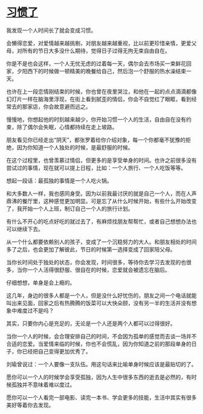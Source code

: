 # [习惯了](https://github.com/platojobs/SFLOG/issues/271)

我发现一个人时间长了就会变成习惯。

会懒得恋爱，对爱情越来越挑剔，对朋友越来越重视，比以前更珍惜亲情，更爱父母，对所有的节日大多没什么期待，觉得日子过得无拘无束自由自在。
 
你是不是也会这样，一个人无忧无虑的过着每一天，偶尔会去市场买一束鲜花回家，夕阳西下的时候做一顿精美的晚餐给自己，然后泡一个舒服的热水澡结束一天。
 
也许在上一段恋情刚结束的时候，你也曾在夜里哭泣，和他在一起的点点滴滴都像幻灯片一样在脑海里浮现，在街上看到腻歪的情侣，你会不自觉红了眼眶，看到经常去的那家店，你会故意避而远之。
 
慢慢地，你想起他的时刻越来越少，你开始习惯一个人的生活，自由自在没有约束，除了偶尔会失眠，心情都持续在走上坡路。
 
朋友看见你已经走出“阴天”，都张罗着给你介绍对象，每一个你都毫不犹豫的拒绝，因为你知道一个人独处的时候，是最舒服的时候。

在这个过程里，也曾羡慕过情侣，但更多的是享受单身的时间。也许之前很多没有尝试过的事情，现在就可以提上日程，比如：一个人旅行、一个人吃饭等等。
 
想起一段话：最孤独的事情是一个人吃火锅。
 
和大多数人一样，我也感同身受。因为以前我最讨厌的就是自己一个人，而在人声鼎沸的餐厅里，这种感觉更加明显。可是忘了从什么时候开始，有些什么开始改变了，我开始一个人上班，制订自己一个人的旅行计划。
 
有什么不开心的吃点好吃的就过去了，有麻烦找朋友帮帮忙，或者自己想想办法也可以继续下去。
 
从一个什么都要依赖别人的孩子，变成了一个沉稳努力的大人。和朋友相处的时间多了之后，也会更加了解彼此，节日的时候第一选择变成了回家陪父母。
 
当你长时间处于独处的状态，你会发现，时间很多，等待你去学习去发现的也很多，当你一个人活得很舒服、很自在的时候，恋爱就会被遗忘在脑后。

仔细想想，单身是会上瘾的。
 
这几年，身边的很多人都是一个人，但是没什么好忧伤的，朋友之间一个电话就能叫出来见面，回家之后有热腾腾的饭菜可以大快朵颐，没有另一半的生活并没有想象中难度过不是吗？
 
其实，只要你内心是充足的，无论是一个人还是两个人都可以过得很好。
 
当你一个人的时候，会合理安排自己的时间，不会因为孤单的感觉而去谈一场并不合适的恋爱。当爱情来临的时候，你也不会慌乱，因为你知道之前的那段单身的日子，你已经把自己变得更加优秀了。
 
刘瑜曾说过：一个人要像一支队伍。用这句话来比喻单身时候应该是最贴切的了。
 
愿你可以一个人的时候学会享受孤独，因为人生中很多东西的逝去是必然的，有时候孤独并不意味着难以度过。
 
愿你可以一个人看完一部电影、读完一本书、学会更多的技能，生活中其实有很多美好等着你去发现。